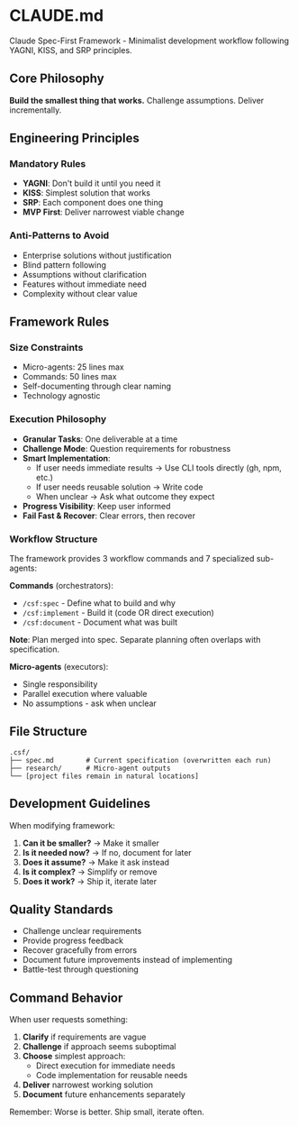 # CLAUDE.md

Claude Spec-First Framework - Minimalist development workflow following YAGNI, KISS, and SRP principles.

## Core Philosophy

**Build the smallest thing that works.** Challenge assumptions. Deliver incrementally.

## Engineering Principles

### Mandatory Rules
- **YAGNI**: Don't build it until you need it
- **KISS**: Simplest solution that works
- **SRP**: Each component does one thing
- **MVP First**: Deliver narrowest viable change

### Anti-Patterns to Avoid
- Enterprise solutions without justification
- Blind pattern following
- Assumptions without clarification
- Features without immediate need
- Complexity without clear value

## Framework Rules

### Size Constraints
- Micro-agents: 25 lines max
- Commands: 50 lines max
- Self-documenting through clear naming
- Technology agnostic

### Execution Philosophy
- **Granular Tasks**: One deliverable at a time
- **Challenge Mode**: Question requirements for robustness
- **Smart Implementation**: 
  - If user needs immediate results → Use CLI tools directly (gh, npm, etc.)
  - If user needs reusable solution → Write code
  - When unclear → Ask what outcome they expect
- **Progress Visibility**: Keep user informed
- **Fail Fast & Recover**: Clear errors, then recover

### Workflow Structure

The framework provides 3 workflow commands and 7 specialized sub-agents:

**Commands** (orchestrators):
- `/csf:spec` - Define what to build and why
- `/csf:implement` - Build it (code OR direct execution)
- `/csf:document` - Document what was built

**Note**: Plan merged into spec. Separate planning often overlaps with specification.

**Micro-agents** (executors):
- Single responsibility
- Parallel execution where valuable
- No assumptions - ask when unclear

## File Structure

```
.csf/
├── spec.md        # Current specification (overwritten each run)
├── research/      # Micro-agent outputs
└── [project files remain in natural locations]
```

## Development Guidelines

When modifying framework:

1. **Can it be smaller?** → Make it smaller
2. **Is it needed now?** → If no, document for later
3. **Does it assume?** → Make it ask instead
4. **Is it complex?** → Simplify or remove
5. **Does it work?** → Ship it, iterate later

## Quality Standards

- Challenge unclear requirements
- Provide progress feedback
- Recover gracefully from errors
- Document future improvements instead of implementing
- Battle-test through questioning

## Command Behavior

When user requests something:
1. **Clarify** if requirements are vague
2. **Challenge** if approach seems suboptimal
3. **Choose** simplest approach:
   - Direct execution for immediate needs
   - Code implementation for reusable needs
4. **Deliver** narrowest working solution
5. **Document** future enhancements separately

Remember: Worse is better. Ship small, iterate often.